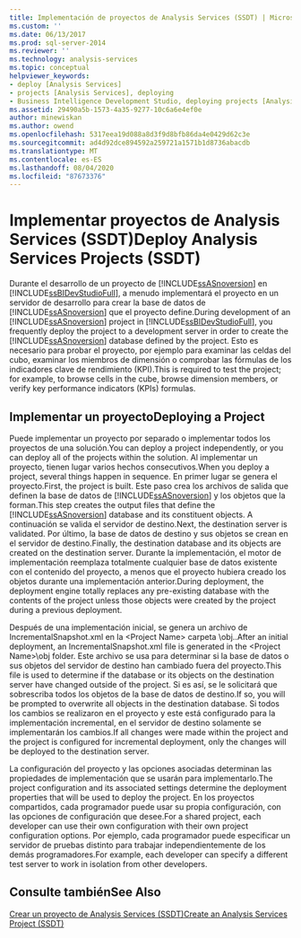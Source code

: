 ```yaml
---
title: Implementación de proyectos de Analysis Services (SSDT) | Microsoft Docs
ms.custom: ''
ms.date: 06/13/2017
ms.prod: sql-server-2014
ms.reviewer: ''
ms.technology: analysis-services
ms.topic: conceptual
helpviewer_keywords:
- deploy [Analysis Services]
- projects [Analysis Services], deploying
- Business Intelligence Development Studio, deploying projects [Analysis Services]
ms.assetid: 29490a5b-1573-4a35-9277-10c6a6e4ef0e
author: minewiskan
ms.author: owend
ms.openlocfilehash: 5317eea19d088a8d3f9d8bfb86da4e0429d62c3e
ms.sourcegitcommit: ad4d92dce894592a259721a1571b1d8736abacdb
ms.translationtype: MT
ms.contentlocale: es-ES
ms.lasthandoff: 08/04/2020
ms.locfileid: "87673376"
---
```

# <a name="deploy-analysis-services-projects-ssdt"></a><span data-ttu-id="b08f3-102">Implementar proyectos de Analysis Services (SSDT)</span><span class="sxs-lookup"><span data-stu-id="b08f3-102">Deploy Analysis Services Projects (SSDT)</span></span>
  <span data-ttu-id="b08f3-103">Durante el desarrollo de un proyecto de [!INCLUDE[ssASnoversion](../../includes/ssasnoversion-md.md)] en [!INCLUDE[ssBIDevStudioFull](../../includes/ssbidevstudiofull-md.md)], a menudo implementará el proyecto en un servidor de desarrollo para crear la base de datos de [!INCLUDE[ssASnoversion](../../includes/ssasnoversion-md.md)] que el proyecto define.</span><span class="sxs-lookup"><span data-stu-id="b08f3-103">During development of an [!INCLUDE[ssASnoversion](../../includes/ssasnoversion-md.md)] project in [!INCLUDE[ssBIDevStudioFull](../../includes/ssbidevstudiofull-md.md)], you frequently deploy the project to a development server in order to create the [!INCLUDE[ssASnoversion](../../includes/ssasnoversion-md.md)] database defined by the project.</span></span> <span data-ttu-id="b08f3-104">Esto es necesario para probar el proyecto, por ejemplo para examinar las celdas del cubo, examinar los miembros de dimensión o comprobar las fórmulas de los indicadores clave de rendimiento (KPI).</span><span class="sxs-lookup"><span data-stu-id="b08f3-104">This is required to test the project; for example, to browse cells in the cube, browse dimension members, or verify key performance indicators (KPIs) formulas.</span></span>  
  
## <a name="deploying-a-project"></a><span data-ttu-id="b08f3-105">Implementar un proyecto</span><span class="sxs-lookup"><span data-stu-id="b08f3-105">Deploying a Project</span></span>  
 <span data-ttu-id="b08f3-106">Puede implementar un proyecto por separado o implementar todos los proyectos de una solución.</span><span class="sxs-lookup"><span data-stu-id="b08f3-106">You can deploy a project independently, or you can deploy all of the projects within the solution.</span></span> <span data-ttu-id="b08f3-107">Al implementar un proyecto, tienen lugar varios hechos consecutivos.</span><span class="sxs-lookup"><span data-stu-id="b08f3-107">When you deploy a project, several things happen in sequence.</span></span> <span data-ttu-id="b08f3-108">En primer lugar se genera el proyecto.</span><span class="sxs-lookup"><span data-stu-id="b08f3-108">First, the project is built.</span></span> <span data-ttu-id="b08f3-109">Este paso crea los archivos de salida que definen la base de datos de [!INCLUDE[ssASnoversion](../../includes/ssasnoversion-md.md)] y los objetos que la forman.</span><span class="sxs-lookup"><span data-stu-id="b08f3-109">This step creates the output files that define the [!INCLUDE[ssASnoversion](../../includes/ssasnoversion-md.md)] database and its constituent objects.</span></span> <span data-ttu-id="b08f3-110">A continuación se valida el servidor de destino.</span><span class="sxs-lookup"><span data-stu-id="b08f3-110">Next, the destination server is validated.</span></span> <span data-ttu-id="b08f3-111">Por último, la base de datos de destino y sus objetos se crean en el servidor de destino.</span><span class="sxs-lookup"><span data-stu-id="b08f3-111">Finally, the destination database and its objects are created on the destination server.</span></span> <span data-ttu-id="b08f3-112">Durante la implementación, el motor de implementación reemplaza totalmente cualquier base de datos existente con el contenido del proyecto, a menos que el proyecto hubiera creado los objetos durante una implementación anterior.</span><span class="sxs-lookup"><span data-stu-id="b08f3-112">During deployment, the deployment engine totally replaces any pre-existing database with the contents of the project unless those objects were created by the project during a previous deployment.</span></span>  
  
 <span data-ttu-id="b08f3-113">Después de una implementación inicial, se genera un archivo de IncrementalSnapshot.xml en la \<Project Name> carpeta \obj..</span><span class="sxs-lookup"><span data-stu-id="b08f3-113">After an initial deployment, an IncrementalSnapshot.xml file is generated in the \<Project Name>\obj folder.</span></span> <span data-ttu-id="b08f3-114">Este archivo se usa para determinar si la base de datos o sus objetos del servidor de destino han cambiado fuera del proyecto.</span><span class="sxs-lookup"><span data-stu-id="b08f3-114">This file is used to determine if the database or its objects on the destination server have changed outside of the project.</span></span> <span data-ttu-id="b08f3-115">Si es así, se le solicitará que sobrescriba todos los objetos de la base de datos de destino.</span><span class="sxs-lookup"><span data-stu-id="b08f3-115">If so, you will be prompted to overwrite all objects in the destination database.</span></span> <span data-ttu-id="b08f3-116">Si todos los cambios se realizaron en el proyecto y este está configurado para la implementación incremental, en el servidor de destino solamente se implementarán los cambios.</span><span class="sxs-lookup"><span data-stu-id="b08f3-116">If all changes were made within the project and the project is configured for incremental deployment, only the changes will be deployed to the destination server.</span></span>  
  
 <span data-ttu-id="b08f3-117">La configuración del proyecto y las opciones asociadas determinan las propiedades de implementación que se usarán para implementarlo.</span><span class="sxs-lookup"><span data-stu-id="b08f3-117">The project configuration and its associated settings determine the deployment properties that will be used to deploy the project.</span></span> <span data-ttu-id="b08f3-118">En los proyectos compartidos, cada programador puede usar su propia configuración, con las opciones de configuración que desee.</span><span class="sxs-lookup"><span data-stu-id="b08f3-118">For a shared project, each developer can use their own configuration with their own project configuration options.</span></span> <span data-ttu-id="b08f3-119">Por ejemplo, cada programador puede especificar un servidor de pruebas distinto para trabajar independientemente de los demás programadores.</span><span class="sxs-lookup"><span data-stu-id="b08f3-119">For example, each developer can specify a different test server to work in isolation from other developers.</span></span>  
  
## <a name="see-also"></a><span data-ttu-id="b08f3-120">Consulte también</span><span class="sxs-lookup"><span data-stu-id="b08f3-120">See Also</span></span>  
 [<span data-ttu-id="b08f3-121">Crear un proyecto de Analysis Services &#40;SSDT&#41;</span><span class="sxs-lookup"><span data-stu-id="b08f3-121">Create an Analysis Services Project &#40;SSDT&#41;</span></span>](create-an-analysis-services-project-ssdt.md)  
  
  
